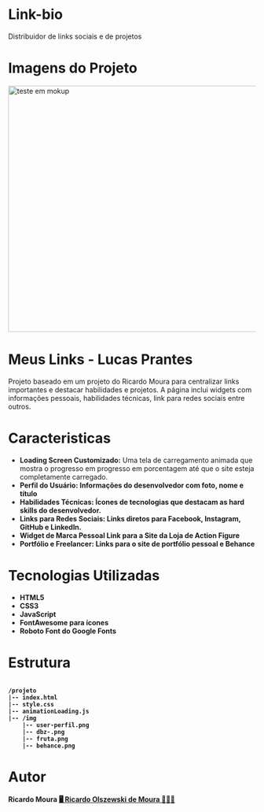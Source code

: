 # Link-bio
 Distribuidor de links sociais e de projetos 
# Imagens do Projeto

<img src="https://i.imgur.com/fVjx04g.png" alt="teste em mokup " width="1000" height="500">

# Meus Links - Lucas Prantes 
Projeto baseado em um projeto do Ricardo Moura para centralizar links importantes e destacar habilidades e projetos. A página inclui widgets com informações pessoais, habilidades técnicas, link para redes sociais entre outros.
# Caracteristicas 

<ul>
<b><li> Loading Screen Customizado:</b> Uma tela de carregamento animada que mostra o progresso em progresso em porcentagem até que o site esteja completamente carregado. </li>
<b><li><b>Perfil do Usuário:</b> Informações do desenvolvedor com foto, nome e título</li>
<b><li>Habilidades Técnicas:</b> Ícones de tecnologias que destacam as hard skills do desenvolvedor.</li>
<b><li>Links para Redes Sociais:</b> Links diretos para Facebook, Instagram, GitHub e LinkedIn.</li>
<b><li>Widget de Marca Pessoal</b> Link para a Site da Loja de Action Figure</li>
<b><li>Portfólio e Freelancer:</b> Links para o site de portfólio pessoal e Behance</li>
</ul>
 
# Tecnologias Utilizadas
<ul>
<li>HTML5</li>
<li>CSS3</li>
<li>JavaScript</li>
<li>FontAwesome para ícones</li>
<li>Roboto Font do Google Fonts</li>
</ul>

# Estrutura

<code>
/projeto
|-- index.html
|-- style.css
|-- animationLoading.js
|-- /img
    |-- user-perfil.png
    |-- dbz-.png
    |-- fruta.png
    |-- behance.png
</code>

# Autor
Ricardo Moura
 <a href="https://github.com/RicardoMouraa" target="_blank" style="a: none" > 🖥 Ricardo Olszewski de Moura 🧑🏻‍💻</a>

